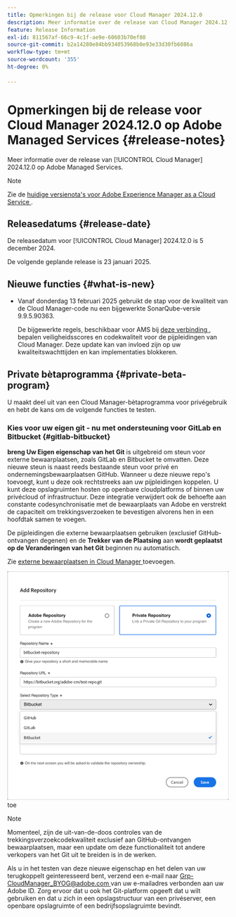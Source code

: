 ```yaml
---
title: Opmerkingen bij de release voor Cloud Manager 2024.12.0
description: Meer informatie over de release van Cloud Manager 2024.12.0 op Adobe Managed Services.
feature: Release Information
exl-id: 811567af-66c9-4c1f-ae9e-60603b70ef80
source-git-commit: b2a14280e84bb934053968b0e93e33d30fb6086a
workflow-type: tm+mt
source-wordcount: '355'
ht-degree: 0%

---
```


# Opmerkingen bij de release voor Cloud Manager 2024.12.0 op Adobe Managed Services {#release-notes}

<!-- RELEASE WIKI  https://wiki.corp.adobe.com/display/DMSArchitecture/Cloud+Manager+2024.12.0+Release -->

Meer informatie over de release van [!UICONTROL Cloud Manager] 2024.12.0 op Adobe Managed Services.

>[!NOTE]
>
>Zie de [ huidige versienota&#39;s voor Adobe Experience Manager as a Cloud Service ](https://experienceleague.adobe.com/en/docs/experience-manager-cloud-service/content/release-notes/home).

## Releasedatums {#release-date}

<!-- SAVE FOR FUTURE POSSIBLE USE No notable bugs or features for the September release of Cloud Manager. -->

De releasedatum voor [!UICONTROL Cloud Manager] 2024.12.0 is 5 december 2024.

De volgende geplande release is 23 januari 2025.

## Nieuwe functies {#what-is-new}

<!-- * The AEM Code Quality step now uses SonarQube 9.9 Server, replacing the older 7.4 version. This upgrade brings additional security, performance, and code quality checks, offering more comprehensive analysis and coverage for your projects. --> <!-- CMGR-45683 -->

* Vanaf donderdag 13 februari 2025 gebruikt de stap voor de kwaliteit van de Cloud Manager-code nu een bijgewerkte SonarQube-versie 9.9.5.90363.

  De bijgewerkte regels, beschikbaar voor AMS bij [ deze verbinding ](/help/using/code-quality-testing.md#code-quality-testing-step), bepalen veiligheidsscores en codekwaliteit voor de pijpleidingen van Cloud Manager. Deze update kan van invloed zijn op uw kwaliteitswachttijden en kan implementaties blokkeren.

## Private bètaprogramma {#private-beta-program}

U maakt deel uit van een Cloud Manager-bètaprogramma voor privégebruik en hebt de kans om de volgende functies te testen.

### Kies voor uw eigen git - nu met ondersteuning voor GitLab en Bitbucket {#gitlab-bitbucket}

<!-- BOTH CS & AMS -->

**breng Uw Eigen eigenschap van het Git** is uitgebreid om steun voor externe bewaarplaatsen, zoals GitLab en Bitbucket te omvatten. Deze nieuwe steun is naast reeds bestaande steun voor privé en ondernemingsbewaarplaatsen GitHub. Wanneer u deze nieuwe repo&#39;s toevoegt, kunt u deze ook rechtstreeks aan uw pijpleidingen koppelen. U kunt deze opslagruimten hosten op openbare cloudplatforms of binnen uw privécloud of infrastructuur. Deze integratie verwijdert ook de behoefte aan constante codesynchronisatie met de bewaarplaats van Adobe en verstrekt de capaciteit om trekkingsverzoeken te bevestigen alvorens hen in een hoofdtak samen te voegen.

De pijpleidingen die externe bewaarplaatsen gebruiken (exclusief GitHub-ontvangen degenen) en de **Trekker van de Plaatsing** aan **wordt geplaatst op de Veranderingen van het Git** beginnen nu automatisch.

Zie [ externe bewaarplaatsen in Cloud Manager ](/help/managing-code/external-repositories.md) toevoegen.

![ voeg de dialoogdoos van de Bewaarplaats ](/help/release-notes/assets/repositories-add-release-notes.png) toe

>[!NOTE]
>
>Momenteel, zijn de uit-van-de-doos controles van de trekkingsverzoekcodekwaliteit exclusief aan GitHub-ontvangen bewaarplaatsen, maar een update om deze functionaliteit tot andere verkopers van het Git uit te breiden is in de werken.

Als u in het testen van deze nieuwe eigenschap en het delen van uw terugkoppelt geinteresseerd bent, verzend een e-mail naar [ Grp-CloudManager_BYOG@adobe.com ](mailto:Grp-CloudManager_BYOG@adobe.com) van uw e-mailadres verbonden aan uw Adobe ID. Zorg ervoor dat u ook het Git-platform opgeeft dat u wilt gebruiken en dat u zich in een opslagstructuur van een privéserver, een openbare opslagruimte of een bedrijfsopslagruimte bevindt.


<!-- ## Bug fixes {#bug-fixes}

* A

Known Issues {#known-issues}

* A -->
